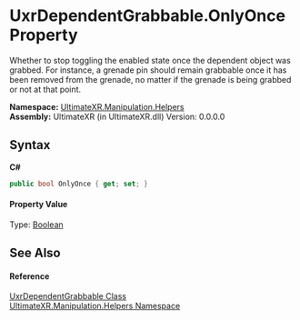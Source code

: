 # UxrDependentGrabbable.OnlyOnce Property 
 

Whether to stop toggling the enabled state once the dependent object was grabbed. For instance, a grenade pin should remain grabbable once it has been removed from the grenade, no matter if the grenade is being grabbed or not at that point.

**Namespace:**&nbsp;<a href="N_UltimateXR_Manipulation_Helpers">UltimateXR.Manipulation.Helpers</a><br />**Assembly:**&nbsp;UltimateXR (in UltimateXR.dll) Version: 0.0.0.0

## Syntax

**C#**<br />
``` C#
public bool OnlyOnce { get; set; }
```


#### Property Value
Type: <a href="https://docs.microsoft.com/dotnet/api/system.boolean" target="_blank" rel="noopener noreferrer">Boolean</a>

## See Also


#### Reference
<a href="T_UltimateXR_Manipulation_Helpers_UxrDependentGrabbable">UxrDependentGrabbable Class</a><br /><a href="N_UltimateXR_Manipulation_Helpers">UltimateXR.Manipulation.Helpers Namespace</a><br />
